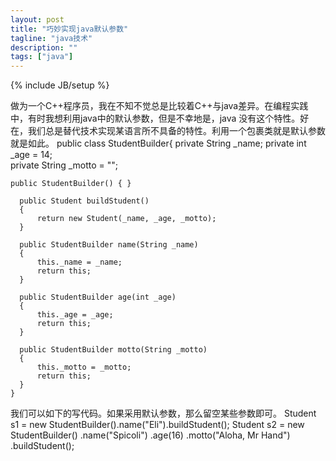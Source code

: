 ```yaml
---
layout: post
title: "巧妙实现java默认参数"
tagline: "java技术"
description: ""
tags: ["java"]
---
```

{% include JB/setup %}

  做为一个C++程序员，我在不知不觉总是比较着C++与java差异。在编程实践中，有时我想利用java中的默认参数，但是不幸地是，java
没有这个特性。好在，我们总是替代技术实现某语言所不具备的特性。利用一个包裹类就是默认参数就是如此。
    public class StudentBuilder{
    private String _name;
    private int _age = 14;      
    private String _motto = ""; 

    public StudentBuilder() { }

      public Student buildStudent()
      {
          return new Student(_name, _age, _motto);
      }
  
      public StudentBuilder name(String _name)
      {
          this._name = _name;
          return this;
      }
  
      public StudentBuilder age(int _age)
      {
          this._age = _age;
          return this;
      }
  
      public StudentBuilder motto(String _motto)
      {
          this._motto = _motto;
          return this;
      }
    }
我们可以如下的写代码。如果采用默认参数，那么留空某些参数即可。
    Student s1 = new StudentBuilder().name("Eli").buildStudent();
    Student s2 = new StudentBuilder()
                 .name("Spicoli")
                 .age(16)
                 .motto("Aloha, Mr Hand")
                 .buildStudent();
